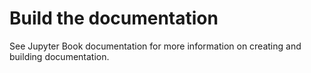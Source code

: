 # Build the documentation

See Jupyter Book documentation for more information on creating and building documentation.
